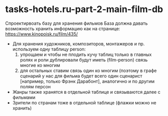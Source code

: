 # tasks-hotels.ru-part-2-main-film-db

Спроектирвоать базу для хранения фильмов
База должна давать возможность хранить информацию как на странице:
https://www.kinopoisk.ru/film/435/
- Для хранения художников, композиторов, монтажеров и пр. используем одну таблицу person:
  1. упрощаем и чтобы не плодить кучу таблиц только в главных ролях и роли дублировали будут иметь (film-person) связь многие ко многим
  2. для остальных ставим связь один ко многим (поэтому в графе сценарий у нас для фильма будет всего один сценарист [например, только Фрэнк Дарабонт], аналогично и по другим полям персон
- Жанры также хранятся в отдельной таблице и связываются далее с фильмами
- Зрители по странам тоже в отдельной таблице (флажки можно не хранить)

